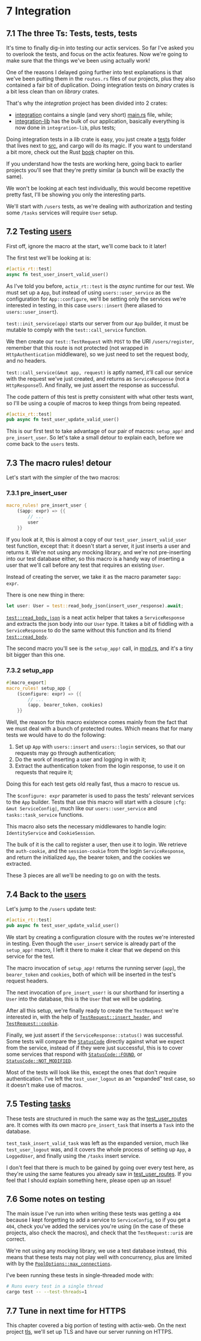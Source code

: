 # 7 Integration

## 7.1 The three Ts: Tests, tests, tests

It's time to finally dig-in into testing our actix services. So far I've asked you to overlook
the tests, and focus on the actix features. Now we're going to make sure that the things we've been
using actually work!

One of the reasons I delayed going further into test explanations is that we've been putting them
in the `routes.rs` files of our projects, plus they also contained a fair bit of duplication.
Doing integration tests on _binary_ crates is a bit less clean than on _library_ crates.

That's why the _integration_ project has been divided into 2 crates:

- [integration](Cargo.toml) contains a single (and very short) [main.rs](src/main.rs) file, while;
- [integration-lib](integration-lib/Cargo.toml) has the bulk of our application, basically
  everything is now done in `integration-lib`, plus tests;

Doing integration tests in a _lib_ crate is easy, you just create a [tests](integration-lib/tests/)
folder that lives next to [src](integration-lib/src/), and cargo will do its magic. If you want to
understand a bit more, check out the
Rust [book](https://doc.rust-lang.org/book/ch11-03-test-organization.html) chapter on this.

If you understand how the tests are working here, going back to earlier projects you'll see that
they're pretty similar (a bunch will be exactly the same).

We won't be looking at each test individually, this would become repetitive pretty fast, I'll
be showing you only the interesting parts.

We'll start with `/users` tests, as we're dealing with authorization and testing some `/tasks`
services will require `User` setup.

## 7.2 Testing [users](integration-lib/tests/test_user_routes.rs)

First off, ignore the macro at the start, we'll come back to it later!

The first test we'll be looking at is:

```rust
#[actix_rt::test]
async fn test_user_insert_valid_user()
```

As I've told you before, `actix_rt::test` is the _async_ runtime for our test. We must set up a
`App`, but instead of using `users::user_service` as the configuration for `App::configure`, we'll
be setting only the services we're interested in testing, in this case `users::insert` (here aliased
to `users::user_insert`).

`test::init_service(app)` starts our server from our `App` builder, it must be mutable to comply
with the `test::call_service` function.

We then create our `test::TestRequest` with `POST` to the URI `/users/register`, remember that this
route is not protected (not wrapped in `HttpAuthentication` middleware), so we just need to set the
request body, and no headers.

`test::call_service(&mut app, request)` is aptly named, it'll call our service with the request
we've just created, and returns as `ServiceResponse` (not a `HttpResponse`!). And finally, we just
assert the response as successful.

The code pattern of this test is pretty consistent with what other tests want, so I'll be using a
couple of macros to keep things from being repeated.

```rust
#[actix_rt::test]
pub async fn test_user_update_valid_user()
```

This is our first test to take advantage of our pair of macros: `setup_app!` and `pre_insert_user`.
So let's take a small detour to explain each, before we come back to the `users` tests.

## 7.3 The macro rules! detour

Let's start with the simpler of the two macros:

### 7.3.1 pre_insert_user

```rust
macro_rules! pre_insert_user {
    ($app: expr) => {{
        // ...
        user
    }}
```

If you look at it, this is almost a copy of our `test_user_insert_valid_user` test function, except
that: it doesn't start a server, it just inserts a user and returns it. We're not using any mocking
library, and we're not pre-inserting into our test database either, so this macro is a handy way of
inserting a user that we'll call before any test that requires an existing `User`.

Instead of creating the server, we take it as the macro parameter `$app: expr`.

There is one new thing in there:

```rust
let user: User = test::read_body_json(insert_user_response).await;
```

[`test::read_body_json`](https://docs.rs/actix-web/4.0.0-beta.8/actix_web/test/fn.read_body_json.html)
is a neat actix helper that takes a `ServiceResponse` and extracts the json body into our `User`
type. It takes a bit of fiddling with a `ServiceResponse` to do the same without this function and
its friend
[`test::read_body`](https://docs.rs/actix-web/4.0.0-beta.8/actix_web/test/fn.read_body.html).

The second macro you'll see is the `setup_app!` call, in
[mod.rs](integration-lib/tests/common/mod.rs), and it's a tiny bit bigger than this one.

### 7.3.2 setup_app

```rust
#[macro_export]
macro_rules! setup_app {
    ($configure: expr) => {{
        // ...
        (app, bearer_token, cookies)
    }}
```

Well, the reason for this macro existence comes mainly from the fact that we must deal with a bunch
of protected routes. Which means that for many tests we would have to do the following:

1. Set up `App` with `users::insert` and `users::login` services, so that our requests may go
   through authentication;
2. Do the work of inserting a user and logging in with it;
3. Extract the authentication token from the login response, to use it on requests that require it;

Doing this for each test gets old really fast, thus a macro to rescue us.

The `$configure: expr` parameter is used to pass the tests' relevant services to the `App` builder.
Tests that use this macro will start with a closure `|cfg: &mut ServiceConfig|`, much like our
`users::user_service` and `tasks::task_service` functions.

This macro also sets the necessary middlewares to handle login: `IdentityService` and
`CookieSession`.

The bulk of it is the call to register a user, then use it to login. We retrieve the `auth-cookie`,
and the `session-cookie` from the login `ServiceResponse`, and return the initialized `App`, the
bearer token, and the cookies we extracted.

These 3 pieces are all we'll be needing to go on with the tests.

## 7.4 Back to the [users](integration-lib/tests/test_user_routes.rs)

Let's jump to the `/users` update test:

```rust
#[actix_rt::test]
pub async fn test_user_update_valid_user()
```

We start by creating a configuration closure with the routes we're interested in testing. Even
though the `user_insert` service is already part of the `setup_app!` macro, I left it there to make
it clear that we depend on this service for the test.

The macro invocation of `setup_app!` returns the running server (`app`), the `bearer_token` and
`cookies`, both of which will be inserted in the test's request headers.

The next invocation of `pre_insert_user!` is our shorthand for inserting a `User` into the database,
this is the `User` that we will be updating.

After all this setup, we're finally ready to create the `TestRequest` we're interested in, with the
help of
[`TestRequest::insert_header`](https://docs.rs/actix-web/4.0.0-beta.8/actix_web/test/struct.TestRequest.html#method.insert_header),
and
[`TestRequest::cookie`](https://docs.rs/actix-web/4.0.0-beta.8/actix_web/test/struct.TestRequest.html#method.cookie).

Finally, we just assert if the `ServiceResponse::status()` was successful. Some tests will compare
the [`StatusCode`](https://docs.rs/actix-web/4.0.0-beta.8/actix_web/http/struct.StatusCode.html)
directly against what we expect from the service, instead of if they were just successful, this is
to cover some services that respond with
[`StatusCode::FOUND`](https://docs.rs/actix-web/4.0.0-beta.8/actix_web/http/struct.StatusCode.html#associatedconstant.FOUND), or
[`StatusCode::NOT_MODIFIED`](https://docs.rs/actix-web/4.0.0-beta.8/actix_web/http/struct.StatusCode.html#associatedconstant.NOT_MODIFIED).

Most of the tests will look like this, except the ones that don't require authentication. I've left
the `test_user_logout` as an "expanded" test case, so it doesn't make use of macros.

## 7.5 Testing [tasks](integration-lib/tests/test_task_routes.rs)

These tests are structured in much the same way as the
[test_user_routes](integration-lib/tests/test_user_routes.rs) are. It comes with its own macro
`pre_insert_task` that inserts a `Task` into the database.

`test_task_insert_valid_task` was left as the expanded version, much like `test_user_logout` was,
and it covers the whole process of setting up `App`, a `LoggedUser`, and finally using the `/tasks`
insert service.

I don't feel that there is much to be gained by going over every test here, as they're using the
same features you already saw in [test_user_routes](integration-lib/tests/test_user_routes.rs). If
you feel that I should explain something here, please open up an issue!

## 7.6 Some notes on testing

The main issue I've run into when writing these tests was getting a `404` because I kept forgetting
to add a service to `ServiceConfig`, so if you get a `404`, check you've added the services you're
using (in the case of these projects, also check the macros), and check that the `TestRequest::uri`s
are correct.

We're not using any mocking library, we use a test database instead, this means that these tests may
not play well with concurrency, plus are limited with by the
[`PoolOptions::max_connections`](https://docs.rs/sqlx/0.5.5/sqlx/pool/struct.PoolOptions.html#method.max_connections).

I've been running these tests in single-threaded mode with:

```sh
# Runs every test in a single thread
cargo test -- --test-threads=1
```

## 7.7 Tune in next time for HTTPS

This chapter covered a big portion of testing with actix-web. On the next project
[tls](../tls/readme.md), we'll set up TLS and have our server running on HTTPS.
